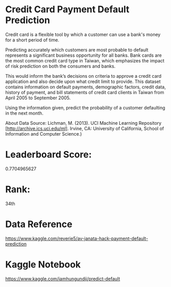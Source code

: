 # Credit Card Payment Default Prediction
Credit card is a flexible tool by which a customer can use a bank's money for a short period of time. 

Predicting accurately which customers are most probable to default represents a significant business opportunity for all banks. Bank cards are the most common credit card type in Taiwan, which emphasizes the impact of risk prediction on both the consumers and banks. 

This would inform the bank’s decisions on criteria to approve a credit card application and also decide upon what credit limit to provide.
This dataset contains information on default payments, demographic factors, credit data, history of payment, and bill statements of credit card clients in Taiwan from April 2005 to September 2005. 

Using the information given, predict the probability of a customer defaulting in the next month.

About Data Source:
Lichman, M. (2013). UCI Machine Learning Repository [http://archive.ics.uci.edu/ml]. Irvine, CA: University of California, School of Information and Computer Science.)

# Leaderboard Score: 
0.7704965627
# Rank: 
34th

# Data Reference
https://www.kaggle.com/reverie5/av-janata-hack-payment-default-prediction

# Kaggle Notebook
https://www.kaggle.com/iamhungundji/predict-default
